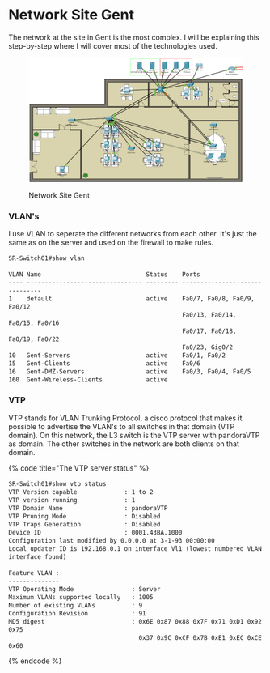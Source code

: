 # Network Site Gent

The network at the site in Gent is the most complex. I will be explaining this step-by-step where I will cover most of the technologies used.

<figure><img src="../.gitbook/assets/Network_Gent.png" alt=""><figcaption><p>Network Site Gent</p></figcaption></figure>

### VLAN's

I use VLAN to seperate the different networks from each other. It's just the same as on the server and used on the firewall to make rules.

```
SR-Switch01#show vlan

VLAN Name                             Status    Ports
---- -------------------------------- --------- -------------------------------
1    default                          active    Fa0/7, Fa0/8, Fa0/9, Fa0/12
                                                Fa0/13, Fa0/14, Fa0/15, Fa0/16
                                                Fa0/17, Fa0/18, Fa0/19, Fa0/22
                                                Fa0/23, Gig0/2
10   Gent-Servers                     active    Fa0/1, Fa0/2
15   Gent-Clients                     active    Fa0/6
16   Gent-DMZ-Servers                 active    Fa0/3, Fa0/4, Fa0/5
160  Gent-Wireless-Clients            active    
```

### VTP

VTP stands for VLAN Trunking Protocol, a cisco protocol that makes it possible to advertise the VLAN's to all switches in that domain (VTP domain). On this network, the L3 switch is the VTP server with pandoraVTP as domain. The other switches in the network are both clients on that domain.

{% code title="The VTP server status" %}
```
SR-Switch01#show vtp status 
VTP Version capable             : 1 to 2
VTP version running             : 1
VTP Domain Name                 : pandoraVTP
VTP Pruning Mode                : Disabled
VTP Traps Generation            : Disabled
Device ID                       : 0001.43BA.1000
Configuration last modified by 0.0.0.0 at 3-1-93 00:00:00
Local updater ID is 192.168.0.1 on interface Vl1 (lowest numbered VLAN interface found)

Feature VLAN : 
--------------
VTP Operating Mode                : Server
Maximum VLANs supported locally   : 1005
Number of existing VLANs          : 9
Configuration Revision            : 91
MD5 digest                        : 0x6E 0x87 0x88 0x7F 0x71 0xD1 0x92 0x75 
                                    0x37 0x9C 0xCF 0x7B 0xE1 0xEC 0xCE 0x60 
```
{% endcode %}

